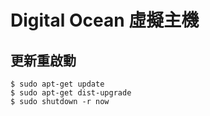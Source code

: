 # Digital Ocean 虛擬主機

## 更新重啟動

```
$ sudo apt-get update
$ sudo apt-get dist-upgrade
$ sudo shutdown -r now
```